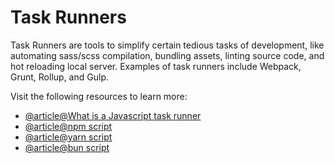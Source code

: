 # Task Runners

Task Runners are tools to simplify certain tedious tasks of development, like automating sass/scss compilation, bundling assets, linting source code, and hot reloading local server. Examples of task runners include Webpack, Grunt, Rollup, and Gulp.

Visit the following resources to learn more:

- [@article@What is a Javascript task runner](https://www.educative.io/answers/what-is-a-javascript-task-runner)
- [@article@npm script](https://docs.npmjs.com/cli/v8/using-npm/scripts)
- [@article@yarn script](https://classic.yarnpkg.com/lang/en/docs/cli/run/#toc-yarn-run-script)
- [@article@bun script](https://bun.sh/docs/cli/run#run-a-package-json-script)
